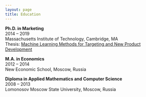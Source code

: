 ```yaml
---
layout: page
title: Education
---
```



__Ph.D. in Marketing__ <br>
2014 – 2019 <br>
Massachusetts Institute of Technology, Cambridge, MA  <br>
Thesis: [Machine Learning Methods for Targeting and New Product Development](https://dspace.mit.edu/handle/1721.1/123572)

__M.A. in Economics__ <br>
2012 – 2014  <br>
New Economic School, Moscow, Russia

__Diploma in Applied Mathematics and Computer Science__ <br>
2008 – 2013 <br>
Lomonosov Moscow State University, Moscow, Russia
